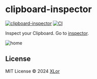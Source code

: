 # clipboard-inspector

[![clipboard-inspector](https://img.shields.io/endpoint?url=https://pages.onekuma.cn/project/clipboard-inspector&label=Inspector)](https://clipboard-inspector.onekuma.cn/)
[![CI](https://github.com/yjl9903/clipboard-inspector/actions/workflows/ci.yml/badge.svg)](https://github.com/yjl9903/clipboard-inspector/actions/workflows/ci.yml)

Inspect your Clipboard. Go to [inspector](https://clipboard-inspector.onekuma.cn/).

![home](./home.png)

## License

MIT License © 2024 [XLor](https://github.com/yjl9903)
